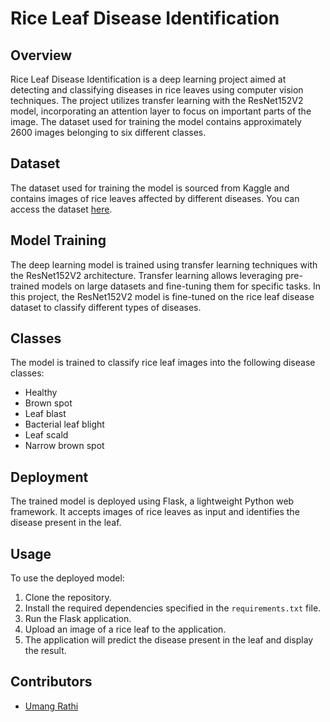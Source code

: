 # Rice Leaf Disease Identification

## Overview
Rice Leaf Disease Identification is a deep learning project aimed at detecting and classifying diseases in rice leaves using computer vision techniques. The project utilizes transfer learning with the ResNet152V2 model, incorporating an attention layer to focus on important parts of the image. The dataset used for training the model contains approximately 2600 images belonging to six different classes.
## Dataset
The dataset used for training the model is sourced from Kaggle and contains images of rice leaves affected by different diseases. You can access the dataset [here](https://www.kaggle.com/datasets/dedeikhsandwisaputra/rice-leafs-disease-dataset).

## Model Training
The deep learning model is trained using transfer learning techniques with the ResNet152V2 architecture. Transfer learning allows leveraging pre-trained models on large datasets and fine-tuning them for specific tasks. In this project, the ResNet152V2 model is fine-tuned on the rice leaf disease dataset to classify different types of diseases.

## Classes
The model is trained to classify rice leaf images into the following disease classes:
- Healthy
- Brown spot
- Leaf blast
- Bacterial leaf blight
- Leaf scald
- Narrow brown spot

## Deployment
The trained model is deployed using Flask, a lightweight Python web framework. It accepts images of rice leaves as input and identifies the disease present in the leaf.

## Usage
To use the deployed model:
1. Clone the repository.
2. Install the required dependencies specified in the `requirements.txt` file.
3. Run the Flask application.
4. Upload an image of a rice leaf to the application.
5. The application will predict the disease present in the leaf and display the result.

## Contributors
- [Umang Rathi](https://github.com/umangrathi110)


